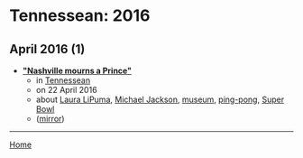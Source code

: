 # Tennessean: 2016

## April 2016 (1)

 - [**"Nashville mourns a Prince"**](https://eu.tennessean.com/story/entertainment/music/2016/04/21/nashville-musicians-remember-prince/83340932/)
    - in [Tennessean](../../../publications/p-t/tennessean/index.md)
    - on 22 April 2016
    - about [Laura LiPuma](../../../topics/laura-lipuma/index.md), [Michael Jackson](../../../topics/michael-jackson/index.md), [museum](../../../topics/museum/index.md), [ping-pong](../../../topics/ping-pong/index.md), [Super Bowl](../../../topics/super-bowl/index.md)
    - ([mirror](https://web.archive.org/web/*/https://eu.tennessean.com/story/entertainment/music/2016/04/21/nashville-musicians-remember-prince/83340932/))

----

[Home](../index.md)
